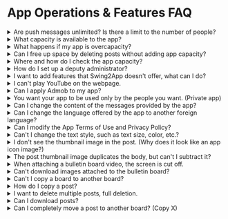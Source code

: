 # App Operations & Features FAQ

<details>

<summary>Are push messages unlimited? Is there a limit to the number of people?</summary>

Yes, push shipments are unlimited.

Push has **no limit to the number of dispatches and is available to an unlimited number of people.**

In addition, all the features offered by the Swing2App are free, so push sending is free, and you can send pushes freely.

</details>

<details>

<summary>What capacity is available to the app?</summary>

The free version and the paid version also have different capacity depending on the product used.

**\*Free version: 100MB capacity**

**\*Paid version**

1\)Basic type use ticket: 2GB capacity

2\)Expandable subscription: 10GB capacity

3\)Premium Use: 50GB of capacity

Please check the capacity provided by version and by product.

</details>

<details>

<summary>What happens if my app is overcapacity?</summary>

If the amount of capacity provided to the app is exceeded, the app will be suspended. \*Stop after 3 days of overcapacity

Even if you use a paid app, regardless of the remaining period of use, it will be suspended if the capacity is exceeded.

Suspension of an app due to an overcapacity is the same as the expiration of the subscription period.

(See image)

![](../.gitbook/assets/EN\_이용기간만료.png)

**The app won't be deleted, but when you launch it, you'll get a "Your subscription has expired" message and the app won't run.**

Users who download the app from the Store will also be restricted from using the app when the message appears.

Therefore, if the capacity is exceeded, you can free up capacity by purchasing and applying a separate capacity add-on for as much capacity as you are insufficient, or by deleting the larger posts from the resource management page.

If the capacity is exceeded, we will notify you by e-mail or text.

</details>

<details>

<summary>Can I free up space by deleting posts without adding app capacity?</summary>

Yes you can.

East Sea to the App Operation Page - Service Management - Resource Management page.

You can check the post capacity on that page.

**\*Posts you don't need (images such as photos) can be checked and deleted.**

**As soon as you delete it, you'll see a new capacity aggregation, and you can free up capacity by deleting the post.**

(See image)

[![](https://s3.ap-northeast-2.amazonaws.com/swing2bucket/resource/image/help/11c1834143a103ebefc9c172493e945a.png)](http://blog.naver.com/PostView.nhn?blogId=swing2app\&logNo=221208812417\&parentCategoryNo=\&categoryNo=49\&viewDate=\&isShowPopularPosts=false\&from=postView)

\* For more information on how to use resource management, please check the corresponding manual.&#x20;

**☞ **<mark style="color:blue;">**\[App Capacity Management - Go to the Resource Management How-to Manual]**</mark>

</details>

<details>

<summary>Where and how do I check the app capacity? </summary>

You can check the app capacity by going to the <mark style="color:blue;"></mark> [<mark style="color:blue;">\[Service-Manage Storage\]</mark>](https://www.swing2app.com/view/storage\_manager) <mark style="color:blue;"></mark> page.

You can see what's available in the app, what it's currently using, and what's remaining available.

</details>

<details>

<summary>How do I set up a deputy administrator?</summary>

On the Swing2App app Manager page, go to <mark style="color:blue;"></mark> [<mark style="color:blue;">the</mark> Push & Members - View all members <mark style="color:blue;">menu.</mark>](https://www.swing2app.com/view/member\_list)<mark style="color:blue;"></mark>

You can select the user you want to set as a deputy administrator and then change the permissions to administrator in the permission group settings

**There's no separate name of a deputy administrator, but the creator of the app gives the app user administrator privileges to manage and run the app together.**

We'll attach a link to the detailed method, so it's easy to understand if you look at it.

**☞ **<mark style="color:blue;">**Go to see how to set up a deputy administrator**</mark>

</details>

<details>

<summary>I want to add features that Swing2App doesn't offer, what can I do?</summary>

We are customizing for those who want a service that goes beyond a Swing2App solution.

Customization means app development, providing customization in 1:1 customization. You can do this by asking the Swing team.

If you would like to develop an app or have the features you need, please send your proposal or storyboard help@swing2app.co.kr swing email.

After confirmation, the development team will guide you through the availability of development, quotations, etc.

</details>

<details>

<summary>I can't play YouTube on the webpage.</summary>

This is a problem caused by YouTube not allowing you to embed apps or built-in sites. If you change the YouTube link url to the following format, it will work smoothly:&#x20;

**Example)** <mark style="color:blue;">https://youtu.be/W8Ysr18ZxxU?t=1</mark>

&#x20;<mark style="color:blue;">→ https://www.youtube.com/embed/W8Ysr18ZxxU?t=1</mark>

If you change the link format a little bit as above, you can watch the video from within the webpage without problems.

</details>

<details>

<summary>Can I apply Admob to my app?</summary>

You can set up and operate the Admob plugin directly in your own apps.

Admob can be set directly by purchasing the \[Google Admob Applied Plugin] product from the Swing Plugin purchase page.

For more information on how to set up an admob, please refer to the manual.&#x20;

**☞ **<mark style="color:blue;">**\[Go to Google Admob Setup How-to Help]**</mark>

</details>

<details>

<summary>You want your app to be used only by the people you want. (Private app)</summary>

Yes you can.

Only users who have installed the app can be approved and designated to use the app by the administrator.

First, in \[Service Management - Policy Management], set the app subscription policy - app privacy to 'Private'.

If you set it to private, users who install the app will have to sign up unconditionally. (If you do not register, you will not be able to use the app)

Even if the registration is complete, the administrator must approve the member before he or she can use the app.

\+Administrators can change their status to 'Approve' by selecting only the desired members from the list of registered members on the \[Push & Member-Inquiry] page.

\+Authorized users will use your app normally, and if they don't get approved, they won't be able to use it.&#x20;

**☞ **<mark style="color:blue;">**See how to create a private app**</mark>

</details>

<details>

<summary>Can I change the content of the messages provided by the app?</summary>

Yes you can.

The content text used in the app can be modified and used by the administrator himself, and it can be changed to a foreign language.&#x20;

Go to <mark style="color:blue;">App</mark> <mark style="color:blue;">Operations→Service Management→Manage App Strings, and you'll see all the phrases and messages displayed and used in your app.</mark>

\-If you modify the entire text of the app, please press the \[Download] button to accept it as an Excel file, modify it and register the file again.

\-If you modify only a few phrases, you can search for and find the contents by pressing the \*control + F button.

After editing the content, please go to App Creation and press the \[Update App] button to update to the new version.&#x20;

<mark style="color:blue;">**\[Go to the App String Modification Manual Manual]**</mark>

</details>

<details>

<summary>Can I change the language offered by the app to another foreign language?</summary>

Yes you can.

If you want to create an app that is available in English, please use it on the Swing2App global site. Swing2App Global Site: <mark style="color:blue;">https://www.swing2app.com/</mark>

Global sites are created with the app default language all set to English, so they are automatically set to English without any further changes.

\*Since it is not linked to the Korean site, you will need to register a new member to create an app when using the global site.

If you want to change to another foreign language, such as Chinese or Japanese, or if you only want to change a few to English, you can do so in String Management.&#x20;

Go to <mark style="color:blue;">App Operations→Service Management→Manage App Strings, and you'll see all the phrases and messages displayed and used in your app.</mark>

\-If you modify the entire text of the app, please press the \[Download] button to accept it as an Excel file, modify it and register the file again.

\-If you modify only a few phrases, you can search for and find the contents by pressing the \*control + F button.

After editing the content, please go to App Creation and press the \[Update App] button to update to the new version.&#x20;

<mark style="color:blue;">**\[Go to the App String Modification Manual Manual]**</mark>

</details>

<details>

<summary>Can I modify the App Terms of Use and Privacy Policy?</summary>

Yes you can. The App Terms of Use can be modified in the <mark style="color:blue;">App Operations - Service Management - Policy Management - App Subscription Policies page - Terms of Service.</mark>

For each question, we put the content in the Swing2App basic settings, so the content is all entered.

Please check the contents and modify the App Terms of Use to suit the app you created.

After modifying the contents on that page, click the **\[Set Policy]** button to save it.

</details>

<details>

<summary>Can't I change the text style, such as text size, color, etc.?</summary>

Write a post - If you choose to write with the **HTML editor**, you can change the style of the text.

When writing in general, writing directly from the app doesn't apply style.

\*\*Swing2App homepage web dashboard - **only available for writing with** **HTML editor.**

After you create a bulletin board, go to the board where you want to write in the Manage Posts menu.

If you choose to Write as an HTML Editor, you can add a variety of text styles.&#x20;

**☞ **<mark style="color:blue;">**See how to use HTML Editor writing**</mark>

</details>

<details>

<summary>I don't see the thumbnail image in the post. (Why does it look like an app icon image?)</summary>

When specifying a thumbnail image in a post, be sure to select Attach Photo to attach the image file.

If you put an image inside the content (body), the image is not designated as a thumbnail because it is recognized as text.

So when you assign a thumbnail image to your post! Please be sure to register as an attached image.

(See image)

<mark style="color:red;">\*\* This feature is not available in the app, only on the Swing2App homepage - pc version web, mobile version web.</mark>

</details>

<details>

<summary>The post thumbnail image duplicates the body, but can't I subtract it?</summary>

The thumbnail image is designated as the representative image of the first image of the post.

At this time, the image designated as the thumbnail will also appear as the representative image of the post, and it will also appear as a duplicate in the text. It's simple to make it look like a thumbnail without duplication.

\*\*When entering a post, please check \[Use the first image thumbnail]. With this feature, thumbnailed images don't appear duplicates in the body and can only be used as representative images.

</details>

<details>

<summary>When attaching a bulletin board video, the screen is cut off.</summary>

Usually, when you attach a video to a bulletin board, the video size is automatically adjusted to the horizontal size of the phone. Sometimes a video is cropped and visible, or the aspect X ratio doesn't fit. In this case, you can modify the size and put it in.

1\. First, please copy the 'Source Code' when you copy the video link.

2\. And when attaching a video from the bulletin board, please put it as \[embedded code].

3\. At this time, you can modify the horizontal and vertical sizes listed in the link and insert them. If you do it at 340px horizontally and 240px vertically, it will fit into your phone's screen. (Nowadays, the size of the mobile phone has increased, so even if it is 380 X 220, it fits well\~)

</details>

<details>

<summary>Can't download images attached to the bulletin board?</summary>

You can download and save the image attached to the bulletin board.

Please select an image from the bulletin board post detail view.

Then there's the down button in the top right corner.

You can also select the appropriate button to download the photos you uploaded to the bulletin board to your mobile phone.

</details>

<details>

<summary>Can't I copy a board to another board?</summary>

The bulletin board can be copied.

The copy board function is set up for each bulletin board, making it easy to copy a board.

\*Swing2App Manager page - from the \[Post Management] menu - Go to the board you want to copy.

By pressing the \[Copy Board Board] button at the top of the bulletin board, you can select the target board to be copied.

When you copy, all posts on the board are copied to that board.

**☞ **<mark style="color:blue;">**See how to copy a bulletin board**</mark>

</details>

<details>

<summary>How do I copy a post?</summary>

You can copy and move the written post to another board.

You can select individual posts, or you can select multiple posts at once and copy them to a specific bulletin board.

**1)App Operation Page – In Manage Posts, select the board from which you want to copy the text**

**2) Select the 'Listed' view of posts**

3\) You can check the **\[Copy Post]** button in the post list.

After selecting the post you want to copy, you can **click the Copy Post button** **to copy the post to the board of your choice.**&#x20;

**☞ **<mark style="color:blue;">**\[Go to see how to copy the post]**</mark>

</details>

<details>

<summary>I want to delete multiple posts, full deletion.</summary>

With the Batch Delete Posts feature, you can delete multiple posts at once or delete an entire post.

After you go to the board where you want to delete the post from the post management

\- Please select 'View List'. (second icon)

\- Multiple selections of posts you want to delete (if you select the entire article, the entire post will be selected at once)

\- Select the \[Delete Posts in Bulk] button to delete the selected posts done at once. ☞ <mark style="color:blue;">**\[Go to see how to use batch deletion of posts]**</mark>

</details>

<details>

<summary>Can I download posts?</summary>

Yes you can.

App Operation - By using \[Post Down] provided by Post Management, you can download and archive posts written on the bulletin board as Excel files.

**→ the app operation page, you can check the \[Post Down] button in the list of posts created → the post management→ board move.**

However, when the post is down, the image other than the text is not downloaded.

</details>

<details>

<summary>Can I completely move a post to another board? (Copy X)</summary>

You can use the Move Posts feature to move posts to other bulletin boards.

Copy a post is the ability to copy a post to another bulletin board, so that the article is retained on an existing board.

Moving a post is the same as the cut function.

When you move a post to a different board, the post on the existing board is deleted.

**How to use Move Posts**

1\) App Operation – Select the board you created in Post Management and move it. (Select the board you want to move the post to)

2\) Select \[List]

3\) Select the post you want to move from the list of created posts.

4\)Select the \[Move Post] button.

</details>
